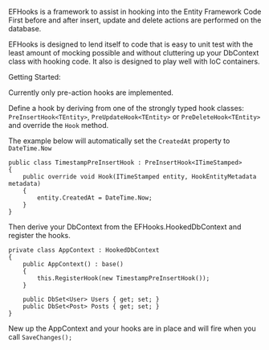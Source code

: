 EFHooks is a framework to assist in hooking into the Entity Framework Code First before and after insert, update and delete actions are performed on the database.

EFHooks is designed to lend itself to code that is easy to unit test with the least amount of mocking possible and without cluttering up your DbContext class with hooking code.  It also is designed to play well with IoC containers.

Getting Started:

Currently only pre-action hooks are implemented.

Define a hook by deriving from one of the strongly typed hook classes: `PreInsertHook<TEntity>`, `PreUpdateHook<TEntity>` or `PreDeleteHook<TEntity>` and override the `Hook` method.

The example below will automatically set the `CreatedAt` property to `DateTime.Now`

    public class TimestampPreInsertHook : PreInsertHook<ITimeStamped>
    {
        public override void Hook(ITimeStamped entity, HookEntityMetadata metadata)
        {
            entity.CreatedAt = DateTime.Now;
        }
    }

Then derive your DbContext from the EFHooks.HookedDbContext and register the hooks.

    private class AppContext : HookedDbContext
    {
        public AppContext() : base()
        {
            this.RegisterHook(new TimestampPreInsertHook());
        }

        public DbSet<User> Users { get; set; }
        public DbSet<Post> Posts { get; set; }
    }

New up the AppContext and your hooks are in place and will fire when you call `SaveChanges();`
